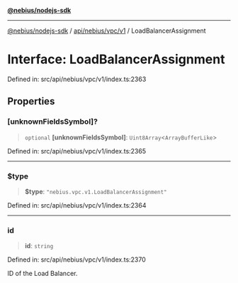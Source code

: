 [**@nebius/nodejs-sdk**](../../../../../README.md)

***

[@nebius/nodejs-sdk](../../../../../README.md) / [api/nebius/vpc/v1](../README.md) / LoadBalancerAssignment

# Interface: LoadBalancerAssignment

Defined in: src/api/nebius/vpc/v1/index.ts:2363

## Properties

### \[unknownFieldsSymbol\]?

> `optional` **\[unknownFieldsSymbol\]**: `Uint8Array`\<`ArrayBufferLike`\>

Defined in: src/api/nebius/vpc/v1/index.ts:2365

***

### $type

> **$type**: `"nebius.vpc.v1.LoadBalancerAssignment"`

Defined in: src/api/nebius/vpc/v1/index.ts:2364

***

### id

> **id**: `string`

Defined in: src/api/nebius/vpc/v1/index.ts:2370

ID of the Load Balancer.
